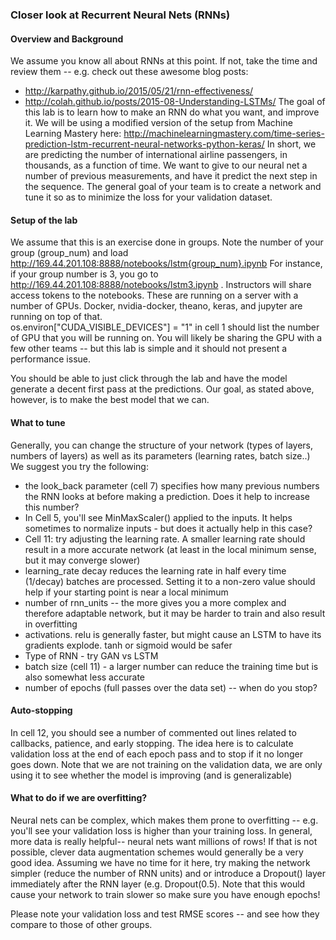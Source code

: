 ### Closer look at Recurrent Neural Nets (RNNs)

#### Overview and Background
We assume you know all about RNNs at this point.  If not, take the time and review them -- e.g. check out these awesome blog posts:
* http://karpathy.github.io/2015/05/21/rnn-effectiveness/
* http://colah.github.io/posts/2015-08-Understanding-LSTMs/
The goal of this lab is to learn how to make an RNN do what you want, and improve it.
We will be using a modified version of the setup from Machine Learning Mastery here: http://machinelearningmastery.com/time-series-prediction-lstm-recurrent-neural-networks-python-keras/
In short, we are predicting the number of international airline passengers, in thousands, as a function of time.  We want to give to our
neural net a number of previous measurements, and have it predict the next step in the sequence.  The general goal of your team is to create
a network and tune it so as to minimize the loss for your validation dataset.

#### Setup of the lab
We assume that this is an exercise done in groups. Note the number of your group (group_num) and load http://169.44.201.108:8888/notebooks/lstm{group_num}.ipynb  For instance, if your 
group number is 3, you go to http://169.44.201.108:8888/notebooks/lstm3.ipynb .  Instructors will share access tokens to the notebooks.  These
are running on a server with a number of GPUs.  Docker, nvidia-docker, theano, keras, and jupyter are running on top of that.  
os.environ["CUDA_VISIBLE_DEVICES"] = "1" in cell 1 should list the number of GPU that you will be running on.  You will likely be sharing
the GPU with a few other teams -- but this lab is simple and it should not present a performance issue.

You should be able to just click through the lab and have the model generate a decent first pass at the predictions. Our goal, as stated above, however,
is to make the best model that we can.

#### What to tune
Generally, you can change the structure of your network (types of layers, numbers of layers) as well as its parameters (learning rates, batch size..)
We suggest you try the following:
* the look_back parameter (cell 7) specifies how many previous numbers the RNN looks at before making a prediction.  Does it help to increase
this number?
* In Cell 5, you'll see MinMaxScaler() applied to the inputs.  It helps sometimes to normalize inputs - but does it actually help in this case?
* Cell 11: try adjusting the learning rate.  A smaller learning rate should result in a more accurate network (at least in the local minimum
sense, but it may converge slower)
* learning_rate decay reduces the learning rate in half every time (1/decay) batches are processed.  Setting it to a non-zero value should help 
if your starting point is near a local minimum 
* number of rnn_units -- the more gives you a more complex and therefore adaptable network, but it may be harder to train and also result in 
overfitting
* activations.  relu is generally faster, but might cause an LSTM to have its gradients explode. tanh or sigmoid would be safer
* Type of RNN - try GAN vs LSTM
* batch size (cell 11) -  a larger number can reduce the training time but is also somewhat less accurate
* number of epochs (full passes over the data set) -- when do you stop?

#### Auto-stopping
In cell 12, you should see a number of commented out lines related to callbacks, patience, and early stopping.  The idea here is to 
calculate validation loss at the end of each epoch pass and to stop if it no longer goes down.  Note that we are not training on the 
validation data, we are only using it to see whether the model is improving (and is generalizable)

#### What to do if we are overfitting?
Neural nets can be complex, which makes them prone to overfitting -- e.g. you'll see your validation loss is higher than your training loss.
In general, more data is really helpful-- neural nets want millions of rows!  If that is not possible, clever data augmentation schemes
would generally be a very good idea.  Assuming we have no time for it here, try making the network simpler (reduce the number of RNN units)
and or introduce a Dropout() layer immediately after the RNN layer (e.g. Dropout(0.5).   Note that this would cause your network to train slower
so make sure you have enough epochs!

Please note your validation loss and test RMSE scores -- and see how they compare to those of other groups. 
